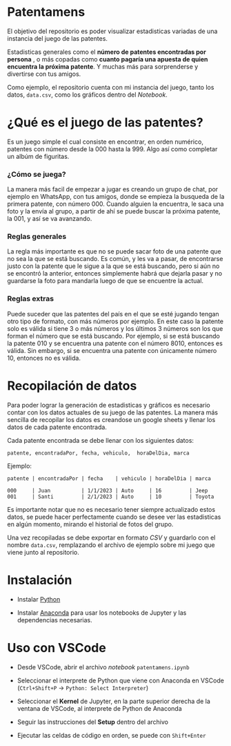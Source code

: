 # Patentamens

El objetivo del repositorio es poder visualizar estadisticas variadas de una instancia del juego de las patentes.

Estadisticas generales como el **número de patentes encontradas por persona** , o más copadas como **cuanto pagaría una apuesta de quien encuentra la próxima patente**. Y muchas más para sorprenderse y divertirse con tus amigos.

Como ejemplo, el repositorio cuenta con mi instancia del juego, tanto los datos, `data.csv`, como los gráficos dentro del *Notebook*.

# ¿Qué es el juego de las patentes?

Es un juego simple el cual consiste en encontrar, en orden numérico, patentes con número desde la 000 hasta la 999. Algo así como completar un albúm de figuritas.

### ¿Cómo se juega?
La manera más facil de empezar a jugar es creando un grupo de chat, por ejemplo en WhatsApp, con tus amigos, donde se empieza la busqueda de la primera patente, con número 000. Cuando alguien la encuentra, le saca una foto y la envía al grupo, a partir de ahí se puede buscar la próxima patente, la 001, y así se va avanzando.

### Reglas generales

La regla más importante es que no se puede sacar foto de una patente que no sea la que se está buscando. Es común, y les va a pasar, de encontrarse justo con la patente que le sigue a la que se está buscando, pero si aún no se encontró la anterior, entonces simplemente habrá que dejarla pasar y no guardarse la foto para mandarla luego de que se encuentre la actual.

### Reglas extras

Puede suceder que las patentes del país en el que se esté jugando tengan otro tipo de formato, con más números por ejemplo. En este caso la patente solo es válida si tiene 3 o más números y los últimos 3 números son los que forman el número que se está buscando. Por ejemplo, si se está buscando la patente 010 y se encuentra una patente con el número 8010, entonces es válida. Sin embargo, si se encuentra una patente con únicamente número 10, entonces no es válida.

# Recopilación de datos

Para poder lograr la generación de estadisticas y gráficos es necesario contar con los datos actuales de su juego de las patentes.
La manera más sencilla de recopilar los datos es creandose un google sheets y llenar los datos de cada patente encontrada.

Cada patente encontrada se debe llenar con los siguientes datos:

 `patente, encontradaPor, fecha, vehiculo,  horaDelDia, marca`

Ejemplo:
```
patente | encontradaPor | fecha    | vehiculo | horaDelDia | marca

000     | Juan          | 1/1/2023 | Auto     | 16         | Jeep
001     | Santi         | 2/1/2023 | Auto     | 10         | Toyota       

```
Es importante notar que no es necesario tener siempre actualizado estos datos, se puede hacer perfectamente cuando se desee ver las estadisticas en algún momento, mirando el historial de fotos del grupo.

Una vez recopiladas se debe exportar en formato *CSV* y guardarlo con el nombre `data.csv`, remplazando el archivo de ejemplo sobre mi juego que viene junto al repositorio.


# Instalación

- Instalar [Python](https://www.python.org/downloads/)

- Instalar [Anaconda](https://docs.anaconda.com/free/anaconda/install/linux/) para usar los notebooks de Jupyter y las dependencias necesarias. 

# Uso con VSCode

- Desde VSCode, abrir el archivo *notebook* `patentamens.ipynb`

- Seleccionar el interprete de Python que viene con Anaconda en VSCode (`Ctrl+Shift+P` -> `Python: Select Interpreter`)

- Seleccionar el **Kernel** de Jupyter, en la parte superior derecha de la ventana de VSCode, al interprete de Python de Anaconda

- Seguir las instrucciones del **Setup** dentro del archivo

- Ejecutar las celdas de código en orden, se puede con `Shift+Enter`
